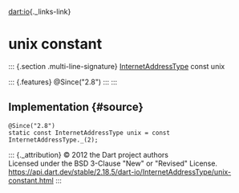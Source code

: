 [dart:io](../../dart-io/dart-io-library){._links-link}

unix constant
=============

::: {.section .multi-line-signature}
[InternetAddressType](../internetaddresstype-class) const unix

::: {.features}
\@Since(\"2.8\")
:::
:::

Implementation {#source}
--------------

``` {.language-dart data-language="dart"}
@Since("2.8")
static const InternetAddressType unix = const InternetAddressType._(2);
```

::: {._attribution}
© 2012 the Dart project authors\
Licensed under the BSD 3-Clause \"New\" or \"Revised\" License.\
<https://api.dart.dev/stable/2.18.5/dart-io/InternetAddressType/unix-constant.html>
:::
